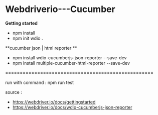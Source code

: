 # Webdriverio---Cucumber

**Getting started**

- npm install
- npm init wdio .


**cucumber json | html reporter
**

- npm install wdio-cucumberjs-json-reporter --save-dev
- npm install multiple-cucumber-html-reporter --save-dev

===================================================

run with command : npm run test


source : 
- https://webdriver.io/docs/gettingstarted
- https://webdriver.io/docs/wdio-cucumberjs-json-reporter
